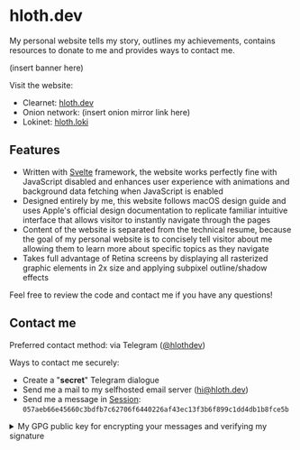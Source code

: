 # hloth.dev

My personal website tells my story, outlines my achievements, contains resources to donate to me and provides ways to contact me.

(insert banner here)

Visit the website:

- Clearnet: [hloth.dev](https://hloth.dev)
- Onion network: (insert onion mirror link here)
- Lokinet: [hloth.loki](https://hloth.loki)

## Features

- Written with [Svelte](https://svelte.dev) framework, the website works perfectly fine with JavaScript disabled and enhances user experience with animations and background data fetching when JavaScript is enabled
- Designed entirely by me, this website follows macOS design guide and uses Apple's official design documentation to replicate familiar intuitive interface that allows visitor to instantly navigate through the pages
- Content of the website is separated from the technical resume, because the goal of my personal website is to concisely tell visitor about me allowing them to learn more about specific topics as they navigate
- Takes full advantage of Retina screens by displaying all rasterized graphic elements in 2x size and applying subpixel outline/shadow effects

Feel free to review the code and contact me if you have any questions!

## Contact me

Preferred contact method: via Telegram ([@hlothdev](https://t.me/hlothdev))

Ways to contact me securely:

- Create a "**secret**" Telegram dialogue
- Send me a mail to my selfhosted email server (hi@hloth.dev)
- Send me a message in [Session](https://getsession.org): `057aeb66e45660c3bdfb7c62706f6440226af43ec13f3b6f899c1dd4db1b8fce5b`

<details> 
  <summary>My GPG public key for encrypting your messages and verifying my signature</summary>

```
-----BEGIN PGP PUBLIC KEY BLOCK-----

mQINBGTkD7oBEAC9NTgBnhuEmZxeCXMjl5XDDpROTwJEHfECdNHTRbYyxfmtqffQ
8BqlW9HC2ZNg+urbosvDw+F2jKKfOU1g2EUhkIK3H8GWZ9NfWwUB/4ztJ9ThmS3q
Kx0BdqZxN37QLegFAKFcW+rAY/q/yn1u13ZnB7UvwsSWbg90I/51FQ5XLaptN5kI
eat5I3Kcz39h7CeID2BLNMkb4w4xrOAE+N38xzQQOhEzX2qPpTP7G3WNZckA53nH
PR2wcNml66Wj92dJ4PH6wwmVh0t51dykViI7eH/D8YMEAnomIZs4v042XpWbnCuu
Bds95qTpLeGwHm4ccHiuJSP1IDWh+Dl3gEqQMrQT7vH7C+lPR552SAxUyEAkFFM3
RK5z5wlSSHLJEQC/gOCe+Thb3ACUCbq/A2+iDgc5r2TSeF6Hhdf/2q1n7AOQbiIt
1mEpG3zV2XqX4s93aLZdxm0GABPygUxnUPeZ0/G9loed0DHj4tBLHjuHklmrgxLG
92S2Pw/ObBS0iJrjW6PqHHHK6Je18oAsOFZ9opRJTqN30/ubRoELprtUNcEESHK6
1vtAjgx/EEFFehS3JHJZxkBpH/S0wya4RN8oGrKXSv0cEhwXM1ZOpPSANIA3d7zn
Neh3138Y8u5J8iZn8HwESNSuRxRtlu83I3JeEOTx1Ym7yj/RVl4c7XYo1wARAQAB
tEJWaWt0b3IgU2hjaGVsb2Noa292IDw1OTA0MDU0MitWaXR5YVNjaGVsQHVzZXJz
Lm5vcmVwbHkuZ2l0aHViLmNvbT6JAlEEEwEIADsWIQQrDoA0/nUASxiv2Aen6ptU
9n+WhQUCZOQPugIbAwULCQgHAgIiAgYVCgkICwIEFgIDAQIeBwIXgAAKCRCn6ptU
9n+WhQ8kD/0eCyvFlduD5YSJT9O+cK1L6BqrVTUHCxc2r5tICezla8Xg5c8aaplX
iDfLbBTSsmp2b/t8BEHtosvKwWBJbrdfAlipoJ+LGvPUeFxPG1N9GbFc66ekjVvJ
/HHYW+soQd1nh8c3AklfcNITQJkXoJ5tKfLAuiFOlPFLZP7e6NygC8TocV6FOjpx
7irHl/Ro8tOFCFRo5nIUiPn9h95J0zvHftTnjtK+RiyTgtDWihvO4THTG+AvEqdK
qIxp/aT7+4OckHvwCXZzEt7mpk394/uraAuxlqMxFQ6ue/1YlRyGi6d/7qk1X3N4
TorqeeMX6zQnlm9dVflkxw89aRUyE/ANPCQei0v65rfPz39AG5bgdB/N3nYD5bsP
z8AhzFm+SpTsNv37o9bEFkCn1TKW+nv5gTSU6up67B7lQQ7Eyvgvtm9mwKGNmslB
0nYasovh+5ywLmwuEbetn9LcDBQapMUb3GTSJ6lLxw+616fmTDyY3THU9uhAc1P+
3V6Yj+3TsiK9i6kkdYrgJkhxJbVnn+v0qq0Mc41y2YyHIGP7PsUxVa4UMtmKDNuw
f/utaL/rA5QvBGTJszl9q2XK5lzGITxMCJe6LNUtIZSpBDS6NU6oaZk4McPdhE6V
3JYq/tA7uqSrNm+GqHCyC7oWM81BKkJuMxBwdVh8aNV1QzMK/ZSr1LkCDQRk5A+6
ARAAvzczp1rTOxVaL1uz+ZokDjZBatkBRKDQjv29wf/rar2OaMmTqsQu5aLtR/JA
7R1JhLysIp2MAEBwVUPN5RwIlJIcHnAvgOGeSkaCmWyUFOp4oPcC4K8Nz3CgSixQ
AJn5wFevtG/Hx3S8iFtBlDBD3hNzCS1wJnHws+lm4JwUqe/UIE4gtqQyHRD/vPgj
ikUEB2JT3VBFhQwnV9S15EjkFdLY0826Gju/TVMwrlitGzOi5AFdDw/Bw2K40EZM
/qj8VOHUhScE4GliGB8awcRyZne6YFqanNq00TcEYBczXSqPZE9JGp+CLes4bghi
6u1R1C6thvcw2F6UKdPcYBaD7ziO2iDwxGRbkNRppYBdw8YLK4zoEkh6OOlS19NE
NkH5RI4F6eFLsWYeMy1RBcLl7N68+g5qZiYCo6yDE3US/CkbBEbgcrbx5fN1XuDx
Psu765Mb05fKMkan+kHum54/ykqQ7RgPJUo+zG8nyDv1uBBkQ/ak0VoJQtG+di8O
omKfxLKSrTt+/z3GxfHgKXhXglQ7sOr5swX+So8u1Vm0riagAZnRLTYvz3NNaDgR
6esGfUnc/+93/rA5mdEws6anslRlXD0pKN8JzITwshN8R3bKcqyQKa68ffo53iN6
8NSfS/opNI2hqvsqM5x02g0nJcgKI4KQpDn7B/QxEFgeqF8AEQEAAYkCNgQYAQgA
IBYhBCsOgDT+dQBLGK/YB6fqm1T2f5aFBQJk5A+6AhsMAAoJEKfqm1T2f5aF7C8Q
AInX53A1xA4IQ4CqspXCeoCP8BsYk+K4CstBbyxb1pZkmHYNNIO33NeW55Xt9fAy
3aKLN1uKNoSde4b9hqaA/oUHqBjrAsAnsrcs5fCTO17hpOXq/K8YIveMMkl27FoB
upu4duk9XxS2tHVgMeY1tk7y+V56tl295sxQneU3gC2H5svboWMEv2J9+WfRkMcY
b2q2vci0Swq4nsbF6C+LrxCPkgs7nH8NqDHCgxa6lYXKU14NSX9Om3CYLswXFjN3
wkkNwo2Qi2QWpu2zP9xiCe+s49W0kpOFUoHpQqfsZn3R8NgiRg8VsSWjM36IKXTa
bYy5lEe5v3bGTz3Kl/6pQ6Hb5r7ooz4O+vNIRgwcawvVAACj6oRFKh7XcpqsG/eY
5oJoPyVjoZjqis7UuDEKUToj746hbc4zeXrYSlcK7rm3SsscoiaLidd0nseeOSKe
4sW79nO9g6AO8MaeG4U+iZH2Dq/6dxjjMwofiF0gDAU0bMg+5cdSFnIrBqQ6TdjK
ltO41rLqmjIeehPMtxSTVqGCYVICfOa0385NKtQmbVexpU2RD/8KdD8zY2KRYEyp
n+OIniT2hAJWtUngiPGQ329t7nB1KSXsXFDhMsneO6oQjavyYYRX+SG1O6zULpAf
J7wJfTtojooP4ihaKp2TUToXsivdnAjPEj3LNMQrTVqo
=Vqld
-----END PGP PUBLIC KEY BLOCK-----
```

</details>
